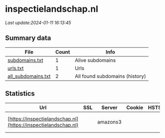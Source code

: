 # inspectielandschap.nl
*Last update:2024-01-11 16:13:45*
## Summary data
| File       | Count | Info |
|------------|-------|------|
|[subdomains.txt](/data/inspectielandschap/subdomains.txt)|1|Alive subdomains|
|[urls.txt](/data/inspectielandschap/urls.txt)|1|Urls|
|[all_subdomains.txt](/data/inspectielandschap/all_subdomains.txt)|2|All found subdomains (history)|
## Statistics
| Url | SSL | Server | Cookie | HSTS | CSP | XFO | XXP | RP | Tech |
|------------|-------|------|------|------|------|------|------|------|------|
|[https://inspectielandschap.nl](https://inspectielandschap.nl)| |amazons3| | | | | |:white_check_mark: |Amazon CloudFront Am...|